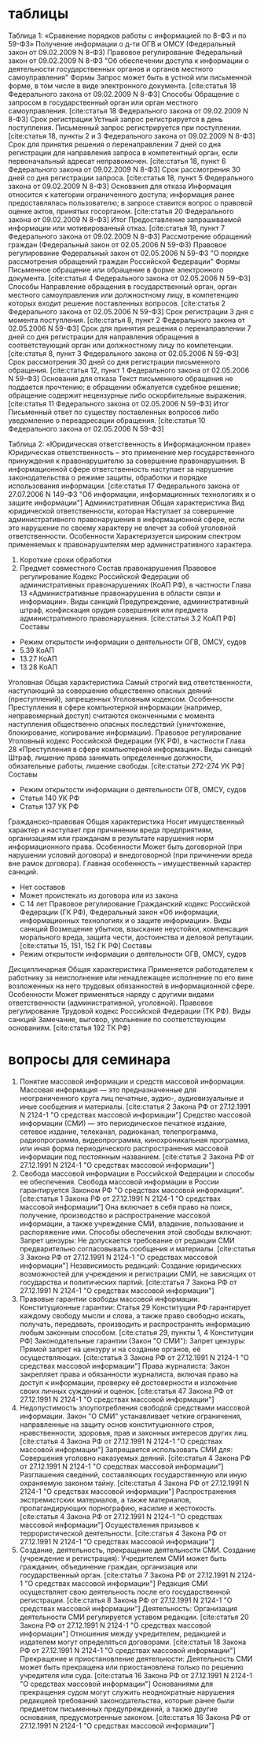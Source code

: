 # таблицы
Таблица 1: «Сравнение порядков работы с информацией по 8-ФЗ и по 59-ФЗ»
 Получение информации о д-ти ОГВ и ОМСУ (Федеральный закон от 09.02.2009 N 8-ФЗ)
  Правовое регулирование
   Федеральный закон от 09.02.2009 N 8-ФЗ "Об обеспечении доступа к информации о деятельности государственных органов и органов местного самоуправления"
  Формы
   Запрос может быть в устной или письменной форме, в том числе в виде электронного документа. [cite:статья 18 Федерального закона от 09.02.2009 N 8-ФЗ]
  Способы
   Обращение с запросом в государственный орган или орган местного самоуправления. [cite:статья 18 Федерального закона от 09.02.2009 N 8-ФЗ]
  Срок регистрации
   Устный запрос регистрируется в день поступления. Письменный запрос регистрируется при поступлении. [cite:статья 18, пункты 2 и 3 Федерального закона от 09.02.2009 N 8-ФЗ]
  Срок для принятия решения о перенаправлении
   7 дней со дня регистрации для направления запроса в компетентный орган, если первоначальный адресат неправомочен. [cite:статья 18, пункт 6 Федерального закона от 09.02.2009 N 8-ФЗ]
  Срок рассмотрения
   30 дней со дня регистрации запроса. [cite:статья 18, пункт 5 Федерального закона от 09.02.2009 N 8-ФЗ]
  Основания для отказа
   Информация относится к категории ограниченного доступа; информация ранее предоставлялась пользователю; в запросе ставится вопрос о правовой оценке актов, принятых госорганом. [cite:статья 20 Федерального закона от 09.02.2009 N 8-ФЗ]
  Итог
   Предоставление запрашиваемой информации или мотивированный отказ. [cite:статья 18, пункт 7 Федерального закона от 09.02.2009 N 8-ФЗ]
 Рассмотрение обращений граждан (Федеральный закон от 02.05.2006 N 59-ФЗ)
  Правовое регулирование
   Федеральный закон от 02.05.2006 N 59-ФЗ "О порядке рассмотрения обращений граждан Российской Федерации"
  Формы
   Письменное обращение или обращение в форме электронного документа. [cite:статья 4 Федерального закона от 02.05.2006 N 59-ФЗ]
  Способы
   Направление обращения в государственный орган, орган местного самоуправления или должностному лицу, в компетенцию которых входит решение поставленных вопросов. [cite:статья 2 Федерального закона от 02.05.2006 N 59-ФЗ]
  Срок регистрации
   3 дня с момента поступления. [cite:статья 8, пункт 2 Федерального закона от 02.05.2006 N 59-ФЗ]
  Срок для принятия решения о перенаправлении
   7 дней со дня регистрации для направления обращения в соответствующий орган или должностному лицу по компетенции. [cite:статья 8, пункт 3 Федерального закона от 02.05.2006 N 59-ФЗ]
  Срок рассмотрения
   30 дней со дня регистрации письменного обращения. [cite:статья 12, пункт 1 Федерального закона от 02.05.2006 N 59-ФЗ]
  Основания для отказа
   Текст письменного обращения не поддается прочтению; в обращении обжалуется судебное решение; обращение содержит нецензурные либо оскорбительные выражения. [cite:статья 11 Федерального закона от 02.05.2006 N 59-ФЗ]
  Итог
   Письменный ответ по существу поставленных вопросов либо уведомление о переадресации обращения. [cite:статья 10 Федерального закона от 02.05.2006 N 59-ФЗ]

Таблица 2: «Юридическая ответственность в Информационном праве»
 Юридическая ответственность – это применение мер государственного принуждения к правонарушителю за совершение правонарушения. В информационной сфере ответственность наступает за нарушение законодательства о режиме защиты, обработки и порядке использования информации. [cite:статья 17 Федерального закона от 27.07.2006 N 149-ФЗ "Об информации, информационных технологиях и о защите информации"]
 Административная
  Общая характеристика
   Вид юридической ответственности, которая Наступает за совершение административного правонарушения в информационной сфере, если это нарушение по своему характеру не влечет за собой уголовной ответственности.
  Особенности
   Характеризуется широким спектром применяемых к правонарушителям мер административного характера.
   1. Короткие сроки обработки
   2. Предмет совместного Состав правонарушения
  Правовое регулирование
   Кодекс Российской Федерации об административных правонарушениях (КоАП РФ), в частности Глава 13 «Административные правонарушения в области связи и информации».
  Виды санкций
   Предупреждение, административный штраф, конфискация орудия совершения или предмета административного правонарушения. [cite:статья 3.2 КоАП РФ]
  Составы
   * Режим открытости информации о деятельности ОГВ, ОМСУ, судов
   * 5.39 КоАП
   * 13.27 КоАП
   * 13.28 КоАП
   
 Уголовная
  Общая характеристика
   Самый строгий вид ответственности, наступающий за совершение общественно опасных деяний (преступлений), запрещенных Уголовным кодексом.
  Особенности
   Преступления в сфере компьютерной информации (например, неправомерный доступ) считаются оконченными с момента наступления общественно опасных последствий (уничтожение, блокирование, копирование информации).
  Правовое регулирование
   Уголовный кодекс Российской Федерации (УК РФ), в частности Глава 28 «Преступления в сфере компьютерной информации».
  Виды санкций
   Штраф, лишение права занимать определенные должности, обязательные работы, лишение свободы. [cite:статьи 272-274 УК РФ]
  Составы
   * Режим открытости информации о деятельности ОГВ, ОМСУ, судов
   * Статья 140 УК РФ
   * Статья 137 УК РФ

 Гражданско-правовая
  Общая характеристика
   Носит имущественный характер и наступает при причинении вреда предприятиям, организациям или гражданам в результате нарушения норм информационного права.
  Особенности
   Может быть договорной (при нарушении условий договора) и внедоговорной (при причинении вреда вне рамок договора). Главная особенность – имущественный характер санкций.
   * Нет составов
   * Может проистекать из договора или из закона
   * С 14 лет
  Правовое регулирование
   Гражданский кодекс Российской Федерации (ГК РФ), Федеральный закон «Об информации, информационных технологиях и о защите информации».
  Виды санкций
   Возмещение убытков, взыскание неустойки, компенсация морального вреда, защита чести, достоинства и деловой репутации. [cite:статьи 15, 151, 152 ГК РФ]
  Составы
   * Режим открытости информации о деятельности ОГВ, ОМСУ, судов

 Дисциплинарная
  Общая характеристика
   Применяется работодателем к работнику за неисполнение или ненадлежащее исполнение по его вине возложенных на него трудовых обязанностей в информационной сфере.
  Особенности
   Может применяться наряду с другими видами ответственности (административной, уголовной).
  Правовое регулирование
   Трудовой кодекс Российской Федерации (ТК РФ).
  Виды санкций
   Замечание, выговор, увольнение по соответствующим основаниям. [cite:статья 192 ТК РФ]
# вопросы для семинара
 1. Понятие массовой информации и средств массовой информации.
  Массовая информация — это предназначенные для неограниченного круга лиц печатные, аудио-, аудиовизуальные и иные сообщения и материалы. [cite:статья 2 Закона РФ от 27.12.1991 N 2124-1 "О средствах массовой информации"]
  Средство массовой информации (СМИ) — это периодическое печатное издание, сетевое издание, телеканал, радиоканал, телепрограмма, радиопрограмма, видеопрограмма, кинохроникальная программа, или иная форма периодического распространения массовой информации под постоянным названием. [cite:статья 2 Закона РФ от 27.12.1991 N 2124-1 "О средствах массовой информации"]
 2. Свобода массовой информации в Российской Федерации и способы ее обеспечения.
  Свобода массовой информации в России гарантируется Законом РФ "О средствах массовой информации". [cite:статья 1 Закона РФ от 27.12.1991 N 2124-1 "О средствах массовой информации"] Она включает в себя право на поиск, получение, производство и распространение массовой информации, а также учреждение СМИ, владение, пользование и распоряжение ими.
  Способы обеспечения этой свободы включают:
   Запрет цензуры: Не допускается требование от редакции СМИ предварительно согласовывать сообщения и материалы. [cite:статья 3 Закона РФ от 27.12.1991 N 2124-1 "О средствах массовой информации"]
   Независимость редакций: Создание юридических возможностей для учреждения и регистрации СМИ, не зависящих от государства и политических партий. [cite:статья 7 Закона РФ от 27.12.1991 N 2124-1 "О средствах массовой информации"]
 3. Правовые гарантии свободы массовой информации.
  Конституционные гарантии: Статья 29 Конституции РФ гарантирует каждому свободу мысли и слова, а также право свободно искать, получать, передавать, производить и распространять информацию любым законным способом. [cite:статья 29, пункты 1, 4 Конституции РФ]
  Законодательные гарантии (Закон "О СМИ"):
   Запрет цензуры: Прямой запрет на цензуру и на создание органов, её осуществляющих. [cite:статья 3 Закона РФ от 27.12.1991 N 2124-1 "О средствах массовой информации"]
   Права журналиста: Закон закрепляет права и обязанности журналиста, включая право на доступ к информации, проверку её достоверности и изложение своих личных суждений и оценок. [cite:статья 47 Закона РФ от 27.12.1991 N 2124-1 "О средствах массовой информации"]
 4. Недопустимость злоупотребления свободой средствами массовой информации.
  Закон "О СМИ" устанавливает четкие ограничения, направленные на защиту основ конституционного строя, нравственности, здоровья, прав и законных интересов других лиц. [cite:статья 4 Закона РФ от 27.12.1991 N 2124-1 "О средствах массовой информации"]
  Запрещается использовать СМИ для:
   Совершения уголовно наказуемых деяний. [cite:статья 4 Закона РФ от 27.12.1991 N 2124-1 "О средствах массовой информации"]
   Разглашения сведений, составляющих государственную или иную охраняемую законом тайну. [cite:статья 4 Закона РФ от 27.12.1991 N 2124-1 "О средствах массовой информации"]
   Распространения экстремистских материалов, а также материалов, пропагандирующих порнографию, насилие и жестокость. [cite:статья 4 Закона РФ от 27.12.1991 N 2124-1 "О средствах массовой информации"]
   Осуществления призывов к террористической деятельности. [cite:статья 4 Закона РФ от 27.12.1991 N 2124-1 "О средствах массовой информации"]
 5. Создание, деятельность, прекращение деятельности СМИ.
  Создание (учреждение и регистрация):
   Учредителем СМИ может быть гражданин, объединение граждан, организация или государственный орган. [cite:статья 7 Закона РФ от 27.12.1991 N 2124-1 "О средствах массовой информации"]
   Редакция СМИ осуществляет свою деятельность после его государственной регистрации. [cite:статья 8 Закона РФ от 27.12.1991 N 2124-1 "О средствах массовой информации"]
  Деятельность:
   Организация деятельности СМИ регулируется уставом редакции. [cite:статья 20 Закона РФ от 27.12.1991 N 2124-1 "О средствах массовой информации"]
   Отношения между учредителем, редакцией и издателем могут определяться договорами. [cite:статья 18 Закона РФ от 27.12.1991 N 2124-1 "О средствах массовой информации"]
  Прекращение и приостановление деятельности:
   Деятельность СМИ может быть прекращена или приостановлена только по решению учредителя или суда. [cite:статья 16 Закона РФ от 27.12.1991 N 2124-1 "О средствах массовой информации"]
   Основаниями для прекращения судом могут служить неоднократные нарушения редакцией требований законодательства, которые ранее были предметом письменных предупреждений, а также другие основания, предусмотренные законом. [cite:статья 16 Закона РФ от 27.12.1991 N 2124-1 "О средствах массовой информации"]